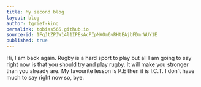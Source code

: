 ```yaml
---
title: My second blog
layout: blog
author: tgrief-king
permalink: tobias565.github.io
source-id: 1FqJtZPJW14l1IPEsAcPIpMXOm6vRHtEAjbFDmrWUY1E
published: true
---
```

Hi, I am back again. Rugby is a hard sport to play but all I am going to say right now is that you should try and play rugby. It will make you stronger than you already are. My favourite lesson is P.E then it is I.C.T. I don't have much to say right now so, bye.


